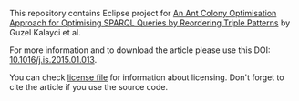 This repository contains Eclipse project for [An Ant Colony Optimisation Approach for Optimising SPARQL Queries by Reordering Triple Patterns](http://dx.doi.org/10.1016/j.is.2015.01.013) by Guzel Kalayci et al.

For more information and to download the article please use this DOI: [10.1016/j.is.2015.01.013](http://dx.doi.org/10.1016/j.is.2015.01.013).

You can check [license file](LICENSE)  for information about licensing. Don't forget to cite the article if you use the source code.
